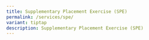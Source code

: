 ```yaml
---
title: Supplementary Placement Exercise (SPE)
permalink: /services/spe/
variant: tiptap
description: Supplementary Placement Exercise (SPE)
---
```

